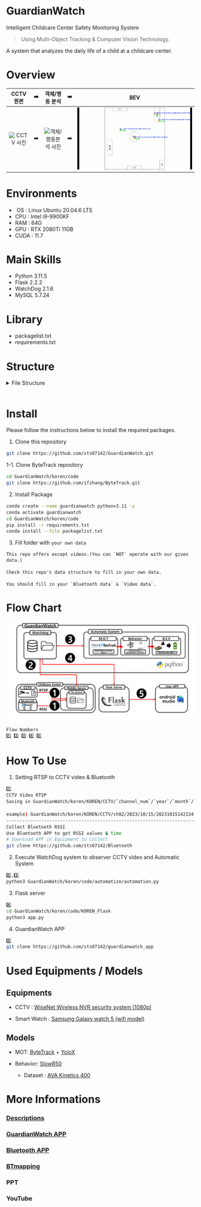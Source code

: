 # GuardianWatch
Intelligent Childcare Center Safety Monitoring System

> Using Multi-Object Tracking & Computer Vision Technology.

A system that analyzes the daily life of a child at a childcare center.

# Overview
|CCTV 원본|➡️|객체/행동 분석|➡️|BEV|
|:---:|:---:|:---:|:---:|:---:|
|![CCTV 사진](assets/raw1.png)|➡️|![객체/행동분석 사진](assets/mot1.png)|➡️|![BEV 사진](assets/bev1.png)|


# Environments
* &nbsp;OS : Linux Ubuntu 20.04.6 LTS
* CPU : Intel i9-9900KF
* RAM : 64G
* GPU : RTX 2080Ti 11GB
* CUDA : 11.7

# Main Skills
- Python 3.11.5
- Flask 2.2.2
- WatchDog 2.1.6
- MySQL 5.7.24

# Library
* packagelist.txt
* requirements.txt

# Structure

<details>
<summary>File Structure</summary>

```
koren
 ┣ code
 ┃ ┣ BTmapping
 ┃ ┣ ByteTrack
 ┃ ┣ KOREN_Flask
 ┃ ┃ ┣ profile_image
 ┃ ┃ ┃ ┗ test
 ┃ ┃ ┃ ┃ ┗ 홍길
 ┃ ┃ ┃ ┃ ┃ ┣ 1.png
 ┃ ┃ ┃ ┃ ┃ ┗ back.png
 ┃ ┃ ┣ app.py
 ┃ ┃ ┣ db_info.json
 ┃ ┃ ┗ requirements.txt
 ┃ ┣ automatize
 ┃ ┃ ┣ BEV.py
 ┃ ┃ ┣ automation.py
 ┃ ┃ ┣ automation_v2.py
 ┃ ┃ ┣ ava_action_list.pbtxt
 ┃ ┃ ┣ behavior_prediction.py
 ┃ ┃ ┣ heatmap.py
 ┃ ┃ ┣ kinetics_classnames.json
 ┃ ┃ ┣ mapping.py
 ┃ ┃ ┣ model_test.ipynb
 ┃ ┃ ┣ motBetween.py
 ┃ ┃ ┣ motToTxt.py
 ┃ ┃ ┣ move_ana.py
 ┃ ┃ ┣ ori_behavior_prediction.py
 ┃ ┃ ┣ test_run.sh
 ┃ ┃ ┣ transBT_modify.py
 ┃ ┃ ┗ your_info.json
 ┃ ┣ CH01_20230831162648_163118.mp4
 ┃ ┣ ava_action_list.pbtxt
 ┃ ┣ model_test.ipynb
 ┃ ┣ packagelist.txt
 ┃ ┣ requirements.txt
 ┃ ┗ theatre.webm
 ┃
 ┣ KOREN
 ┃ ┣ Bluetooth
 ┃ ┃ ┗ 2023
 ┃ ┃ ┃ ┗ 10
 ┃ ┃ ┃ ┃ ┣ 15
 ┃ ┃ ┃ ┃ ┃ ┗ transBT.txt
 ┃ ┃ ┃ ┃ ┗ 21
 ┃ ┃ ┃ ┃ ┃ ┗ transBT.txt
 ┃ ┗ CCTV
 ┃ ┃ ┗ ch02
 ┃ ┃ ┃ ┗ 2023
 ┃ ┃ ┃ ┃ ┗ 10
 ┃ ┃ ┃ ┃ ┃ ┣ 15
 ┃ ┃ ┃ ┃ ┃ ┃ ┗ 20230831162648.mp4
 ┃ ┃ ┃ ┃ ┃ ┗ 21
 ┃ ┃ ┃ ┃ ┃ ┃ ┗ 20231021144315.mp4
 ┃
 ┣ Output
 ┃ ┣ Action
 ┃ ┃ ┗ ch02
 ┃ ┃ ┃ ┗ 2023
 ┃ ┃ ┃ ┃ ┗ 10
 ┃ ┃ ┃ ┃ ┃ ┣ 15
 ┃ ┃ ┃ ┃ ┃ ┃ ┣ 20230831162648.mp4
 ┃ ┃ ┃ ┃ ┃ ┃ ┗ 20230831162648.txt
 ┃ ┃ ┃ ┃ ┃ ┗ 21
 ┃ ┃ ┃ ┃ ┃ ┃ ┣ 20231021144315.mp4
 ┃ ┃ ┃ ┃ ┃ ┃ ┗ 20231021144315.txt
 ┃ ┣ Analysis
 ┃ ┃ ┣ ch02
 ┃ ┃ ┃ ┗ 2023
 ┃ ┃ ┃ ┃ ┗ 10
 ┃ ┃ ┃ ┃ ┃ ┣ 15
 ┃ ┃ ┃ ┃ ┃ ┃ ┣ 20230831162648
 ┃ ┃ ┃ ┃ ┃ ┃ ┃ ┣ heatmap
 ┃ ┃ ┃ ┃ ┃ ┃ ┃ ┃ ┣ HeatMap_kid1.jpg
 ┃ ┃ ┃ ┃ ┃ ┃ ┃ ┃ ┣ HeatMap_kid2.jpg
 ┃ ┃ ┃ ┃ ┃ ┃ ┃ ┃ ┣ HeatMap_kid3.jpg
 ┃ ┃ ┃ ┃ ┃ ┃ ┃ ┃ ┣ HeatMap_kid4.jpg
 ┃ ┃ ┃ ┃ ┃ ┃ ┃ ┃ ┗ HeatMap_kid5.jpg
 ┃ ┃ ┃ ┃ ┃ ┃ ┃ ┗ path
 ┃ ┃ ┃ ┃ ┃ ┃ ┃ ┃ ┣ path_kid1.jpg
 ┃ ┃ ┃ ┃ ┃ ┃ ┃ ┃ ┣ path_kid2.jpg
 ┃ ┃ ┃ ┃ ┃ ┃ ┃ ┃ ┣ path_kid3.jpg
 ┃ ┃ ┃ ┃ ┃ ┃ ┃ ┃ ┣ path_kid4.jpg
 ┃ ┃ ┃ ┃ ┃ ┃ ┃ ┃ ┗ path_kid5.jpg
 ┃ ┃ ┃ ┃ ┃ ┃ ┣ 20230831162648_moveDistance.csv
 ┃ ┃ ┃ ┃ ┃ ┃ ┣ 20230831162648_useKcal.csv
 ┃ ┃ ┃ ┃ ┃ ┃ ┣ 20230831162648_video_bev.csv
 ┃ ┃ ┃ ┃ ┃ ┃ ┗ 20230831162648_video_bev_Interpolation.csv
 ┃ ┃ ┃ ┃ ┃ ┗ 21
 ┃ ┃ ┃ ┃ ┃ ┃ ┣ 20231021144315
 ┃ ┃ ┃ ┃ ┃ ┃ ┃ ┣ heatmap
 ┃ ┃ ┃ ┃ ┃ ┃ ┃ ┃ ┣ HeatMap_kid1.jpg
 ┃ ┃ ┃ ┃ ┃ ┃ ┃ ┃ ┣ HeatMap_kid2.jpg
 ┃ ┃ ┃ ┃ ┃ ┃ ┃ ┃ ┣ HeatMap_kid3.jpg
 ┃ ┃ ┃ ┃ ┃ ┃ ┃ ┃ ┣ HeatMap_kid4.jpg
 ┃ ┃ ┃ ┃ ┃ ┃ ┃ ┃ ┗ HeatMap_kid5.jpg
 ┃ ┃ ┃ ┃ ┃ ┃ ┃ ┗ path
 ┃ ┃ ┃ ┃ ┃ ┃ ┃ ┃ ┣ path_kid1.jpg
 ┃ ┃ ┃ ┃ ┃ ┃ ┃ ┃ ┣ path_kid2.jpg
 ┃ ┃ ┃ ┃ ┃ ┃ ┃ ┃ ┣ path_kid3.jpg
 ┃ ┃ ┃ ┃ ┃ ┃ ┃ ┃ ┣ path_kid4.jpg
 ┃ ┃ ┃ ┃ ┃ ┃ ┃ ┃ ┗ path_kid5.jpg
 ┃ ┃ ┃ ┃ ┃ ┃ ┣ 20231021144315_moveDistance.csv
 ┃ ┃ ┃ ┃ ┃ ┃ ┣ 20231021144315_useKcal.csv
 ┃ ┃ ┃ ┃ ┃ ┃ ┣ 20231021144315_video_bev.csv
 ┃ ┃ ┃ ┃ ┃ ┃ ┗ 20231021144315_video_bev_Interpolation.csv
 ┃ ┃ ┗ ch04
 ┃ ┃ ┃ ┗ 2023
 ┃ ┃ ┃ ┃ ┗ 10
 ┃ ┃ ┃ ┃ ┃ ┗ 15
 ┃ ┃ ┃ ┃ ┃ ┃ ┗ 20230831162648
 ┃ ┃ ┃ ┃ ┃ ┃ ┃ ┣ heatmap
 ┃ ┃ ┃ ┃ ┃ ┃ ┃ ┃ ┣ HeatMap_kid1.jpg
 ┃ ┃ ┃ ┃ ┃ ┃ ┃ ┃ ┣ HeatMap_kid2.jpg
 ┃ ┃ ┃ ┃ ┃ ┃ ┃ ┃ ┣ HeatMap_kid3.jpg
 ┃ ┃ ┃ ┃ ┃ ┃ ┃ ┃ ┣ HeatMap_kid4.jpg
 ┃ ┃ ┃ ┃ ┃ ┃ ┃ ┃ ┗ HeatMap_kid5.jpg
 ┃ ┃ ┃ ┃ ┃ ┃ ┃ ┗ path
 ┃ ┃ ┃ ┃ ┃ ┃ ┃ ┃ ┣ path_kid1.jpg
 ┃ ┃ ┃ ┃ ┃ ┃ ┃ ┃ ┣ path_kid2.jpg
 ┃ ┃ ┃ ┃ ┃ ┃ ┃ ┃ ┣ path_kid3.jpg
 ┃ ┃ ┃ ┃ ┃ ┃ ┃ ┃ ┣ path_kid4.jpg
 ┃ ┃ ┃ ┃ ┃ ┃ ┃ ┃ ┗ path_kid5.jpg
 ┃ ┣ BEV
 ┃ ┃ ┣ ch02
 ┃ ┃ ┃ ┗ 2023
 ┃ ┃ ┃ ┃ ┗ 10
 ┃ ┃ ┃ ┃ ┃ ┣ 15
 ┃ ┃ ┃ ┃ ┃ ┃ ┣ 20230831162648_video_bev.mp4
 ┃ ┃ ┃ ┃ ┃ ┃ ┗ 20230831162648_video_bev.txt
 ┃ ┃ ┃ ┃ ┃ ┗ 21
 ┃ ┃ ┃ ┃ ┃ ┃ ┣ 20231021144315_video_bev.mp4
 ┃ ┃ ┃ ┃ ┃ ┃ ┗ 20231021144315_video_bev.txt
 ┃ ┃ ┗ ch04
 ┃ ┃ ┃ ┗ 2023
 ┃ ┃ ┃ ┃ ┗ 10
 ┃ ┃ ┃ ┃ ┃ ┗ 15
 ┃ ┃ ┃ ┃ ┃ ┃ ┣ 20230831162648_video_bev.mp4
 ┃ ┃ ┃ ┃ ┃ ┃ ┗ 20230831162648_video_bev.txt
 ┃ ┣ Bluetooth
 ┃ ┃ ┗ 2023
 ┃ ┃ ┃ ┗ 10
 ┃ ┃ ┃ ┃ ┣ 15
 ┃ ┃ ┃ ┃ ┃ ┗ 20230831162648_transBT_modified.txt
 ┃ ┃ ┃ ┃ ┗ 21
 ┃ ┃ ┃ ┃ ┃ ┗ 20231021144315_transBT_modified.txt
 ┃ ┣ MOT
 ┃ ┃ ┗ ch02
 ┃ ┃ ┃ ┗ 2023
 ┃ ┃ ┃ ┃ ┗ 10
 ┃ ┃ ┃ ┃ ┃ ┣ 15
 ┃ ┃ ┃ ┃ ┃ ┃ ┣ 20230831162648.mp4
 ┃ ┃ ┃ ┃ ┃ ┃ ┣ 20230831162648.txt
 ┃ ┃ ┃ ┃ ┃ ┃ ┗ log.txt
 ┃ ┃ ┃ ┃ ┃ ┗ 21
 ┃ ┃ ┃ ┃ ┃ ┃ ┣ 20231021144315.mp4
 ┃ ┃ ┃ ┃ ┃ ┃ ┣ 20231021144315.txt
 ┃ ┃ ┃ ┃ ┃ ┃ ┣ log.txt
 ┃ ┃ ┃ ┃ ┃ ┃ ┗ ori20231021144315.txt
 ┃ ┣ Mapping
 ┃ ┃ ┗ ch02
 ┃ ┃ ┃ ┗ 2023
 ┃ ┃ ┃ ┃ ┗ 10
 ┃ ┃ ┃ ┃ ┃ ┣ 15
 ┃ ┃ ┃ ┃ ┃ ┃ ┗ 20230831162648_mapping.txt
 ┃ ┃ ┃ ┃ ┃ ┗ 21
 ┃ ┃ ┃ ┃ ┃ ┃ ┗ 20231021144315_mapping.txt
 ┃ ┗ Trans
 ┃ ┃ ┗ ch02
 ┃ ┃ ┃ ┗ 2023
 ┃ ┃ ┃ ┃ ┗ 10
 ┃ ┃ ┃ ┃ ┃ ┣ 15
 ┃ ┃ ┃ ┃ ┃ ┃ ┣ 20230831162648_MOTbetween.txt
 ┃ ┃ ┃ ┃ ┃ ┃ ┗ 20230831162648_transMOT.txt
 ┃ ┃ ┃ ┃ ┃ ┗ 21
 ┃ ┃ ┃ ┃ ┃ ┃ ┣ 20231021144315_MOTbetween.txt
 ┃ ┃ ┃ ┃ ┃ ┃ ┗ 20231021144315_transMOT.txt 
```

</details>

<br>

# Install
Please follow the instructions below to install the required packages.

1. Clone this repository
```bash
git clone https://github.com/sts07142/GuardianWatch.git
```

1-1. Clone ByteTrack repository
```bash
cd GuardianWatch/koren/code
git clone https://github.com/ifzhang/ByteTrack.git
```

2. Install Package
```bash
conda create --name guardianwatch python=3.11 -y
conda activate guardianwatch
cd GuardianWatch/koren/code
pip install -r requirements.txt
conda install --file packagelist.txt
```
3. Fill folder with `your own data`
```
This repo offers except videos.(You can `NOT` operate with our given data.)

Check this repo's data structure to fill in your own data.

You should fill in your `Bluetooth data` & `Video data`.
```

# Flow Chart
![Flow Diagram](assets/flow.png)
```
Flow Numbers
1️⃣ 2️⃣ 3️⃣ 4️⃣ 5️⃣
```
# How To Use
1. Setting RTSP to CCTV video & Bluetooth 
```bash
1️⃣
CCTV Video RTSP
Saving in GuardianWatch/koren/KOREN/CCTV/`channel_num`/`year`/`month`/`day`/`yyyyMMddHHmmss.mp4`

example) GuardianWatch/koren/KOREN/CCTV/ch02/2023/10/15/20231015142134.mp4
-----------------------------------------------------------------------------------------------------
Collect Bluetooth RSSI
Use Bluetooth APP to get RSSI values & time 
# Download APP in Equipment to Collect
git clone https://github.com/sts07142/Bluetooth
```
2. Execute WatchDog system to observer CCTV video and Automatic System
```bash
2️⃣,3️⃣
python3 GuardianWatch/koren/code/automatize/automation.py
```

3. Flask server
```bash
4️⃣
cd GuardianWatch/koren/code/KOREN_Flask
python3 app.py
```

4. GuardianWatch APP
```bash
5️⃣
git clone https://github.com/sts07142/guardianwatch_app
```

# Used Equipments / Models
## Equipments
- CCTV : [WiseNet Wireless NVR security system (1080p)](https://www.wisenetlife.com/en-us/product/All-in-One/SNK-B73047BW/feature/)

- Smart Watch : [Samsung Galaxy watch 5 (wifi model)](https://www.samsung.com/global/galaxy/galaxy-watch5/)

## Models
- MOT: [ByteTrack](https://github.com/ifzhang/ByteTrack) + [YoloX](https://github.com/Megvii-BaseDetection/YOLOX)

- Behavior: [SlowR50](https://github.com/facebookresearch/SlowFast)
    - Dataset : [AVA Kinetics 400](https://paperswithcode.com/dataset/ava)

# More Informations
### [Descriptions](https://github.com/sts07142/senior_project)

### [GuardianWatch APP](https://github.com/sts07142/guardianwatch_app)

### [Bluetooth APP](https://github.com/sts07142/Bluetooth)

### [BTmapping](https://github.com/sts07142/BTmapping)

### PPT

### YouTube
